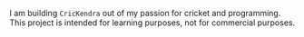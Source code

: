 I am building `CricKendra` out of my passion for cricket and programming. This project is intended for learning purposes, not for commercial purposes.